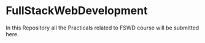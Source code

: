 # FullStackWebDevelopment
In this Repository all the Practicals related to FSWD course will be submitted here.
